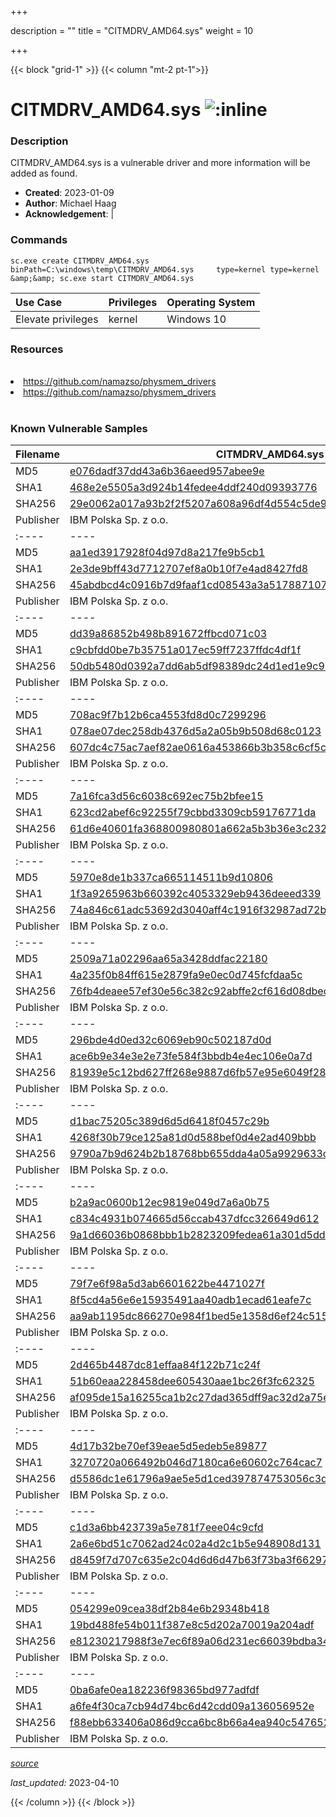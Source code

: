 +++

description = ""
title = "CITMDRV_AMD64.sys"
weight = 10

+++


{{< block "grid-1" >}}
{{< column "mt-2 pt-1">}}


# CITMDRV_AMD64.sys ![:inline](/images/twitter_verified.png) 


### Description

CITMDRV_AMD64.sys is a vulnerable driver and more information will be added as found.

- **Created**: 2023-01-09
- **Author**: Michael Haag
- **Acknowledgement**:  | [](https://twitter.com/)

### Commands

```
sc.exe create CITMDRV_AMD64.sys binPath=C:\windows\temp\CITMDRV_AMD64.sys     type=kernel type=kernel &amp;&amp; sc.exe start CITMDRV_AMD64.sys
```

| Use Case | Privileges | Operating System | 
|:---- | ---- | ---- |
| Elevate privileges | kernel | Windows 10 |

### Resources
<br>
<li><a href=" https://github.com/namazso/physmem_drivers"> https://github.com/namazso/physmem_drivers</a></li>
<li><a href="https://github.com/namazso/physmem_drivers">https://github.com/namazso/physmem_drivers</a></li>
<br>

### Known Vulnerable Samples

| Filename | CITMDRV_AMD64.sys |
|:---- | ---- | 
| MD5 | <a href="https://www.virustotal.com/gui/file/e076dadf37dd43a6b36aeed957abee9e">e076dadf37dd43a6b36aeed957abee9e</a> |
| SHA1 | <a href="https://www.virustotal.com/gui/file/468e2e5505a3d924b14fedee4ddf240d09393776">468e2e5505a3d924b14fedee4ddf240d09393776</a> |
| SHA256 | <a href="https://www.virustotal.com/gui/file/29e0062a017a93b2f2f5207a608a96df4d554c5de976bd0276c2590a03bd3e94">29e0062a017a93b2f2f5207a608a96df4d554c5de976bd0276c2590a03bd3e94</a> |
| Publisher | IBM Polska Sp. z o.o. || Signature | IBM Polska Sp. z o.o., VeriSign Class 3 Code Signing 2009-2 CA, VeriSign Class 3 Public Primary CA   || Filename | CITMDRV_AMD64.sys |
|:---- | ---- | 
| MD5 | <a href="https://www.virustotal.com/gui/file/aa1ed3917928f04d97d8a217fe9b5cb1">aa1ed3917928f04d97d8a217fe9b5cb1</a> |
| SHA1 | <a href="https://www.virustotal.com/gui/file/2e3de9bff43d7712707ef8a0b10f7e4ad8427fd8">2e3de9bff43d7712707ef8a0b10f7e4ad8427fd8</a> |
| SHA256 | <a href="https://www.virustotal.com/gui/file/45abdbcd4c0916b7d9faaf1cd08543a3a5178871074628e0126a6eda890d26e0">45abdbcd4c0916b7d9faaf1cd08543a3a5178871074628e0126a6eda890d26e0</a> |
| Publisher | IBM Polska Sp. z o.o. || Signature | IBM Polska Sp. z o.o., VeriSign Class 3 Code Signing 2010 CA, VeriSign   || Filename | CITMDRV_AMD64.sys |
|:---- | ---- | 
| MD5 | <a href="https://www.virustotal.com/gui/file/dd39a86852b498b891672ffbcd071c03">dd39a86852b498b891672ffbcd071c03</a> |
| SHA1 | <a href="https://www.virustotal.com/gui/file/c9cbfdd0be7b35751a017ec59ff7237ffdc4df1f">c9cbfdd0be7b35751a017ec59ff7237ffdc4df1f</a> |
| SHA256 | <a href="https://www.virustotal.com/gui/file/50db5480d0392a7dd6ab5df98389dc24d1ed1e9c98c9c35964b19dabcd6dc67f">50db5480d0392a7dd6ab5df98389dc24d1ed1e9c98c9c35964b19dabcd6dc67f</a> |
| Publisher | IBM Polska Sp. z o.o. || Signature | IBM Polska Sp. z o.o., VeriSign Class 3 Code Signing 2010 CA, VeriSign   || Filename | CITMDRV_AMD64.sys |
|:---- | ---- | 
| MD5 | <a href="https://www.virustotal.com/gui/file/708ac9f7b12b6ca4553fd8d0c7299296">708ac9f7b12b6ca4553fd8d0c7299296</a> |
| SHA1 | <a href="https://www.virustotal.com/gui/file/078ae07dec258db4376d5a2a05b9b508d68c0123">078ae07dec258db4376d5a2a05b9b508d68c0123</a> |
| SHA256 | <a href="https://www.virustotal.com/gui/file/607dc4c75ac7aef82ae0616a453866b3b358c6cf5c8f9d29e4d37f844306b97c">607dc4c75ac7aef82ae0616a453866b3b358c6cf5c8f9d29e4d37f844306b97c</a> |
| Publisher | IBM Polska Sp. z o.o. || Signature | IBM Polska Sp. z o.o., VeriSign Class 3 Code Signing 2010 CA, VeriSign   || Filename | CITMDRV_AMD64.sys |
|:---- | ---- | 
| MD5 | <a href="https://www.virustotal.com/gui/file/7a16fca3d56c6038c692ec75b2bfee15">7a16fca3d56c6038c692ec75b2bfee15</a> |
| SHA1 | <a href="https://www.virustotal.com/gui/file/623cd2abef6c92255f79cbbd3309cb59176771da">623cd2abef6c92255f79cbbd3309cb59176771da</a> |
| SHA256 | <a href="https://www.virustotal.com/gui/file/61d6e40601fa368800980801a662a5b3b36e3c23296e8ae1c85726a56ef18cc8">61d6e40601fa368800980801a662a5b3b36e3c23296e8ae1c85726a56ef18cc8</a> |
| Publisher | IBM Polska Sp. z o.o. || Signature | IBM Polska Sp. z o.o., VeriSign Class 3 Code Signing 2010 CA, VeriSign   || Filename | CITMDRV_AMD64.sys |
|:---- | ---- | 
| MD5 | <a href="https://www.virustotal.com/gui/file/5970e8de1b337ca665114511b9d10806">5970e8de1b337ca665114511b9d10806</a> |
| SHA1 | <a href="https://www.virustotal.com/gui/file/1f3a9265963b660392c4053329eb9436deeed339">1f3a9265963b660392c4053329eb9436deeed339</a> |
| SHA256 | <a href="https://www.virustotal.com/gui/file/74a846c61adc53692d3040aff4c1916f32987ad72b07fe226e9e7dbeff1036c4">74a846c61adc53692d3040aff4c1916f32987ad72b07fe226e9e7dbeff1036c4</a> |
| Publisher | IBM Polska Sp. z o.o. || Signature | IBM Polska Sp. z o.o., VeriSign Class 3 Code Signing 2009-2 CA, VeriSign Class 3 Public Primary CA   || Filename | CITMDRV_AMD64.sys |
|:---- | ---- | 
| MD5 | <a href="https://www.virustotal.com/gui/file/2509a71a02296aa65a3428ddfac22180">2509a71a02296aa65a3428ddfac22180</a> |
| SHA1 | <a href="https://www.virustotal.com/gui/file/4a235f0b84ff615e2879fa9e0ec0d745fcfdaa5c">4a235f0b84ff615e2879fa9e0ec0d745fcfdaa5c</a> |
| SHA256 | <a href="https://www.virustotal.com/gui/file/76fb4deaee57ef30e56c382c92abffe2cf616d08dbecb3368c8ee6b02e59f303">76fb4deaee57ef30e56c382c92abffe2cf616d08dbecb3368c8ee6b02e59f303</a> |
| Publisher | IBM Polska Sp. z o.o. || Signature | IBM Polska Sp. z o.o., VeriSign Class 3 Code Signing 2010 CA, VeriSign   || Filename | CITMDRV_AMD64.sys |
|:---- | ---- | 
| MD5 | <a href="https://www.virustotal.com/gui/file/296bde4d0ed32c6069eb90c502187d0d">296bde4d0ed32c6069eb90c502187d0d</a> |
| SHA1 | <a href="https://www.virustotal.com/gui/file/ace6b9e34e3e2e73fe584f3bbdb4e4ec106e0a7d">ace6b9e34e3e2e73fe584f3bbdb4e4ec106e0a7d</a> |
| SHA256 | <a href="https://www.virustotal.com/gui/file/81939e5c12bd627ff268e9887d6fb57e95e6049f28921f3437898757e7f21469">81939e5c12bd627ff268e9887d6fb57e95e6049f28921f3437898757e7f21469</a> |
| Publisher | IBM Polska Sp. z o.o. || Signature | IBM Polska Sp. z o.o., VeriSign Class 3 Code Signing 2010 CA, VeriSign   || Filename | CITMDRV_AMD64.sys |
|:---- | ---- | 
| MD5 | <a href="https://www.virustotal.com/gui/file/d1bac75205c389d6d5d6418f0457c29b">d1bac75205c389d6d5d6418f0457c29b</a> |
| SHA1 | <a href="https://www.virustotal.com/gui/file/4268f30b79ce125a81d0d588bef0d4e2ad409bbb">4268f30b79ce125a81d0d588bef0d4e2ad409bbb</a> |
| SHA256 | <a href="https://www.virustotal.com/gui/file/9790a7b9d624b2b18768bb655dda4a05a9929633cef0b1521e79e40d7de0a05b">9790a7b9d624b2b18768bb655dda4a05a9929633cef0b1521e79e40d7de0a05b</a> |
| Publisher | IBM Polska Sp. z o.o. || Signature | IBM Polska Sp. z o.o., VeriSign Class 3 Code Signing 2009-2 CA, VeriSign Class 3 Public Primary CA   || Filename | CITMDRV_AMD64.sys |
|:---- | ---- | 
| MD5 | <a href="https://www.virustotal.com/gui/file/b2a9ac0600b12ec9819e049d7a6a0b75">b2a9ac0600b12ec9819e049d7a6a0b75</a> |
| SHA1 | <a href="https://www.virustotal.com/gui/file/c834c4931b074665d56ccab437dfcc326649d612">c834c4931b074665d56ccab437dfcc326649d612</a> |
| SHA256 | <a href="https://www.virustotal.com/gui/file/9a1d66036b0868bbb1b2823209fedea61a301d5dd245f8e7d390bd31e52d663e">9a1d66036b0868bbb1b2823209fedea61a301d5dd245f8e7d390bd31e52d663e</a> |
| Publisher | IBM Polska Sp. z o.o. || Signature | IBM Polska Sp. z o.o., Symantec Class 3 SHA256 Code Signing CA, VeriSign   || Filename | CITMDRV_AMD64.sys |
|:---- | ---- | 
| MD5 | <a href="https://www.virustotal.com/gui/file/79f7e6f98a5d3ab6601622be4471027f">79f7e6f98a5d3ab6601622be4471027f</a> |
| SHA1 | <a href="https://www.virustotal.com/gui/file/8f5cd4a56e6e15935491aa40adb1ecad61eafe7c">8f5cd4a56e6e15935491aa40adb1ecad61eafe7c</a> |
| SHA256 | <a href="https://www.virustotal.com/gui/file/aa9ab1195dc866270e984f1bed5e1358d6ef24c515dfdb6c2a92d1e1b94bf608">aa9ab1195dc866270e984f1bed5e1358d6ef24c515dfdb6c2a92d1e1b94bf608</a> |
| Publisher | IBM Polska Sp. z o.o. || Signature | IBM Polska Sp. z o.o., VeriSign Class 3 Code Signing 2009-2 CA, VeriSign Class 3 Public Primary Certification Authority (PCA3 G1 SHA1)   || Filename | CITMDRV_AMD64.sys |
|:---- | ---- | 
| MD5 | <a href="https://www.virustotal.com/gui/file/2d465b4487dc81effaa84f122b71c24f">2d465b4487dc81effaa84f122b71c24f</a> |
| SHA1 | <a href="https://www.virustotal.com/gui/file/51b60eaa228458dee605430aae1bc26f3fc62325">51b60eaa228458dee605430aae1bc26f3fc62325</a> |
| SHA256 | <a href="https://www.virustotal.com/gui/file/af095de15a16255ca1b2c27dad365dff9ac32d2a75e8e288f5a1307680781685">af095de15a16255ca1b2c27dad365dff9ac32d2a75e8e288f5a1307680781685</a> |
| Publisher | IBM Polska Sp. z o.o. || Signature | IBM Polska Sp. z o.o., VeriSign Class 3 Code Signing 2009-2 CA, VeriSign Class 3 Public Primary CA   || Filename | CITMDRV_AMD64.sys |
|:---- | ---- | 
| MD5 | <a href="https://www.virustotal.com/gui/file/4d17b32be70ef39eae5d5edeb5e89877">4d17b32be70ef39eae5d5edeb5e89877</a> |
| SHA1 | <a href="https://www.virustotal.com/gui/file/3270720a066492b046d7180ca6e60602c764cac7">3270720a066492b046d7180ca6e60602c764cac7</a> |
| SHA256 | <a href="https://www.virustotal.com/gui/file/d5586dc1e61796a9ae5e5d1ced397874753056c3df2eb963a8916287e1929a71">d5586dc1e61796a9ae5e5d1ced397874753056c3df2eb963a8916287e1929a71</a> |
| Publisher | IBM Polska Sp. z o.o. || Signature | IBM Polska Sp. z o.o., VeriSign Class 3 Code Signing 2009-2 CA, VeriSign Class 3 Public Primary CA   || Filename | CITMDRV_AMD64.sys |
|:---- | ---- | 
| MD5 | <a href="https://www.virustotal.com/gui/file/c1d3a6bb423739a5e781f7eee04c9cfd">c1d3a6bb423739a5e781f7eee04c9cfd</a> |
| SHA1 | <a href="https://www.virustotal.com/gui/file/2a6e6bd51c7062ad24c02a4d2c1b5e948908d131">2a6e6bd51c7062ad24c02a4d2c1b5e948908d131</a> |
| SHA256 | <a href="https://www.virustotal.com/gui/file/d8459f7d707c635e2c04d6d6d47b63f73ba3f6629702c7a6e0df0462f6478ae2">d8459f7d707c635e2c04d6d6d47b63f73ba3f6629702c7a6e0df0462f6478ae2</a> |
| Publisher | IBM Polska Sp. z o.o. || Signature | IBM Polska Sp. z o.o., VeriSign Class 3 Code Signing 2009-2 CA, VeriSign Class 3 Public Primary CA   || Filename | CITMDRV_AMD64.sys |
|:---- | ---- | 
| MD5 | <a href="https://www.virustotal.com/gui/file/054299e09cea38df2b84e6b29348b418">054299e09cea38df2b84e6b29348b418</a> |
| SHA1 | <a href="https://www.virustotal.com/gui/file/19bd488fe54b011f387e8c5d202a70019a204adf">19bd488fe54b011f387e8c5d202a70019a204adf</a> |
| SHA256 | <a href="https://www.virustotal.com/gui/file/e81230217988f3e7ec6f89a06d231ec66039bdba340fd8ebb2bbb586506e3293">e81230217988f3e7ec6f89a06d231ec66039bdba340fd8ebb2bbb586506e3293</a> |
| Publisher | IBM Polska Sp. z o.o. || Signature | IBM Polska Sp. z o.o., Symantec Class 3 SHA256 Code Signing CA, VeriSign   || Filename | CITMDRV_AMD64.sys |
|:---- | ---- | 
| MD5 | <a href="https://www.virustotal.com/gui/file/0ba6afe0ea182236f98365bd977adfdf">0ba6afe0ea182236f98365bd977adfdf</a> |
| SHA1 | <a href="https://www.virustotal.com/gui/file/a6fe4f30ca7cb94d74bc6d42cdd09a136056952e">a6fe4f30ca7cb94d74bc6d42cdd09a136056952e</a> |
| SHA256 | <a href="https://www.virustotal.com/gui/file/f88ebb633406a086d9cca6bc8b66a4ea940c5476529f9033a9e0463512a23a57">f88ebb633406a086d9cca6bc8b66a4ea940c5476529f9033a9e0463512a23a57</a> |
| Publisher | IBM Polska Sp. z o.o. || Signature | IBM Polska Sp. z o.o., Symantec Class 3 SHA256 Code Signing CA, VeriSign   |


[*source*](https://github.com/magicsword-io/LOLDrivers/tree/main/yaml/citmdrv_amd64.yaml)

*last_updated:* 2023-04-10








{{< /column >}}
{{< /block >}}
